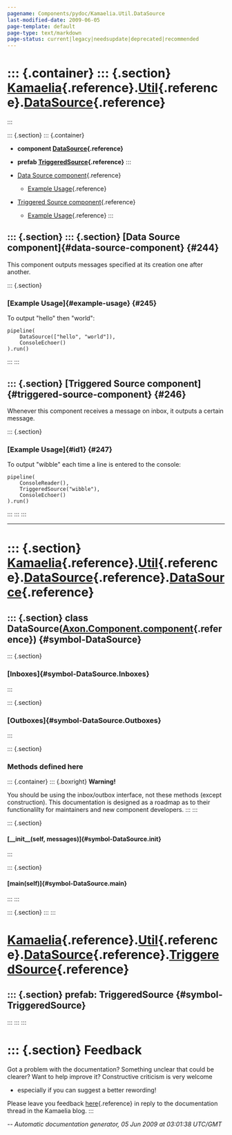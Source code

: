 ```yaml
---
pagename: Components/pydoc/Kamaelia.Util.DataSource
last-modified-date: 2009-06-05
page-template: default
page-type: text/markdown
page-status: current|legacy|needsupdate|deprecated|recommended
---
```

::: {.container}
::: {.section}
[Kamaelia](/Components/pydoc/Kamaelia.html){.reference}.[Util](/Components/pydoc/Kamaelia.Util.html){.reference}.[DataSource](/Components/pydoc/Kamaelia.Util.DataSource.html){.reference}
==========================================================================================================================================================================================
:::

::: {.section}
::: {.container}
-   **component
    [DataSource](/Components/pydoc/Kamaelia.Util.DataSource.DataSource.html){.reference}**
-   **prefab
    [TriggeredSource](/Components/pydoc/Kamaelia.Util.DataSource.TriggeredSource.html){.reference}**
:::

-   [Data Source component](#244){.reference}
    -   [Example Usage](#245){.reference}
-   [Triggered Source component](#246){.reference}
    -   [Example Usage](#247){.reference}
:::

::: {.section}
::: {.section}
[Data Source component]{#data-source-component} {#244}
-----------------------------------------------

This component outputs messages specified at its creation one after
another.

::: {.section}
### [Example Usage]{#example-usage} {#245}

To output \"hello\" then \"world\":

``` {.literal-block}
pipeline(
    DataSource(["hello", "world"]),
    ConsoleEchoer()
).run()
```
:::
:::

::: {.section}
[Triggered Source component]{#triggered-source-component} {#246}
---------------------------------------------------------

Whenever this component receives a message on inbox, it outputs a
certain message.

::: {.section}
### [Example Usage]{#id1} {#247}

To output \"wibble\" each time a line is entered to the console:

``` {.literal-block}
pipeline(
    ConsoleReader(),
    TriggeredSource("wibble"),
    ConsoleEchoer()
).run()
```
:::
:::
:::

------------------------------------------------------------------------

::: {.section}
[Kamaelia](/Components/pydoc/Kamaelia.html){.reference}.[Util](/Components/pydoc/Kamaelia.Util.html){.reference}.[DataSource](/Components/pydoc/Kamaelia.Util.DataSource.html){.reference}.[DataSource](/Components/pydoc/Kamaelia.Util.DataSource.DataSource.html){.reference}
===============================================================================================================================================================================================================================================================================

::: {.section}
class DataSource([Axon.Component.component](/Docs/Axon/Axon.Component.component.html){.reference}) {#symbol-DataSource}
--------------------------------------------------------------------------------------------------

::: {.section}
### [Inboxes]{#symbol-DataSource.Inboxes}
:::

::: {.section}
### [Outboxes]{#symbol-DataSource.Outboxes}
:::

::: {.section}
### Methods defined here

::: {.container}
::: {.boxright}
**Warning!**

You should be using the inbox/outbox interface, not these methods
(except construction). This documentation is designed as a roadmap as to
their functionalilty for maintainers and new component developers.
:::
:::

::: {.section}
#### [\_\_init\_\_(self, messages)]{#symbol-DataSource.__init__}
:::

::: {.section}
#### [main(self)]{#symbol-DataSource.main}
:::
:::

::: {.section}
:::
:::

[Kamaelia](/Components/pydoc/Kamaelia.html){.reference}.[Util](/Components/pydoc/Kamaelia.Util.html){.reference}.[DataSource](/Components/pydoc/Kamaelia.Util.DataSource.html){.reference}.[TriggeredSource](/Components/pydoc/Kamaelia.Util.DataSource.TriggeredSource.html){.reference}
=========================================================================================================================================================================================================================================================================================

::: {.section}
prefab: TriggeredSource {#symbol-TriggeredSource}
-----------------------
:::
:::
:::

::: {.section}
Feedback
========

Got a problem with the documentation? Something unclear that could be
clearer? Want to help improve it? Constructive criticism is very welcome
- especially if you can suggest a better rewording!

Please leave you feedback
[here](../../../cgi-bin/blog/blog.cgi?rm=viewpost&nodeid=1142023701){.reference}
in reply to the documentation thread in the Kamaelia blog.
:::

*\-- Automatic documentation generator, 05 Jun 2009 at 03:01:38 UTC/GMT*
